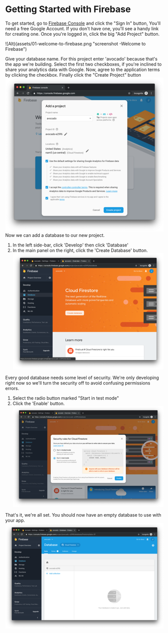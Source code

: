 # Getting Started with Firebase

To get started, go to [Firebase Console](https://console.firebase.google.com ) and click the "Sign In" button,  You'll need a free Google Account.  If you don't have one, you'll see a handy link for creating one. Once you're logged in, click the big "Add Project" button.

![Alt)(assets/01-welcome-to-firebase.png "screenshot -Welcome to Firebase")

Give your database name.  For this project enter 'avocado' because that's the app we're building. Select the first two checkboxes, if you're inclined to share your analytics data with Google.
Now, agree to the application terms by clicking the checkbox.  Finally click the "Create Project" button
![Alt](assets/02-add-a-project.png "screenshot - Add a project")
Now we can add a database to our new project.   

1) In the left side-bar, click 'Develop' then click 'Database'
2) In the main panel on the right, click the 'Create Database' button.
![Alt](assets/04-create-database.png "screenhost Create a database screenshot")

Every good database needs some level of security. We're only developing right now so we'll turn the security off to avoid confusing permissions errors.  
1) Select the radio button marked "Start in test mode" 
2) Click the 'Enable' button.
![Alt](assets/05-select-security-settings.png "screenshot select security setting")

That's it, we're all set.  You should now have an empty database to use with your app.
![Alt](assets/06-your-firestore-database.png "screenshot your new atabase")
